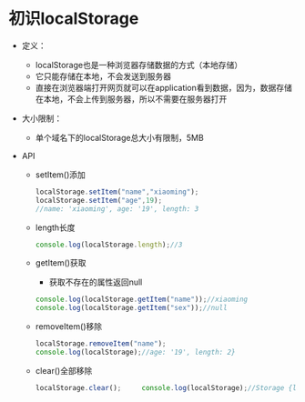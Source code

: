 # 初识localStorage

* 定义：

  * localStorage也是一种浏览器存储数据的方式（本地存储）
  * 它只能存储在本地，不会发送到服务器
  * 直接在浏览器端打开网页就可以在application看到数据，因为，数据存储在本地，不会上传到服务器，所以不需要在服务器打开

* 大小限制：

  * 单个域名下的localStorage总大小有限制，5MB

* API

  * setItem()添加

    ```js
    localStorage.setItem("name","xiaoming");
    localStorage.setItem("age",19);
    //name: 'xiaoming', age: '19', length: 3
    ```

  * length长度

    ```js
    console.log(localStorage.length);//3
    
    ```

  * getItem()获取

    * 获取不存在的属性返回null

    ```js
    console.log(localStorage.getItem("name"));//xiaoming
    console.log(localStorage.getItem("sex"));//null
    
    ```

  * removeItem()移除

    ```js
    localStorage.removeItem("name");
    console.log(localStorage);//age: '19', length: 2}
    ```

  * clear()全部移除

    ```js
    localStorage.clear();     console.log(localStorage);//Storage {length: 0}
    ```

    

  